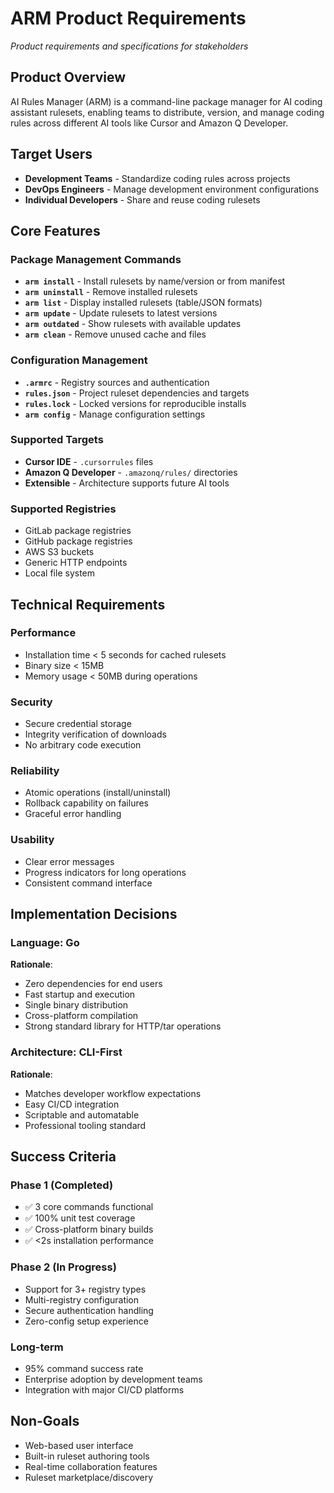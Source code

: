 # ARM Product Requirements

*Product requirements and specifications for stakeholders*

## Product Overview

AI Rules Manager (ARM) is a command-line package manager for AI coding assistant rulesets, enabling teams to distribute, version, and manage coding rules across different AI tools like Cursor and Amazon Q Developer.

## Target Users

- **Development Teams** - Standardize coding rules across projects
- **DevOps Engineers** - Manage development environment configurations
- **Individual Developers** - Share and reuse coding rulesets

## Core Features

### Package Management Commands
- **`arm install`** - Install rulesets by name/version or from manifest
- **`arm uninstall`** - Remove installed rulesets
- **`arm list`** - Display installed rulesets (table/JSON formats)
- **`arm update`** - Update rulesets to latest versions
- **`arm outdated`** - Show rulesets with available updates
- **`arm clean`** - Remove unused cache and files

### Configuration Management
- **`.armrc`** - Registry sources and authentication
- **`rules.json`** - Project ruleset dependencies and targets
- **`rules.lock`** - Locked versions for reproducible installs
- **`arm config`** - Manage configuration settings

### Supported Targets
- **Cursor IDE** - `.cursorrules` files
- **Amazon Q Developer** - `.amazonq/rules/` directories
- **Extensible** - Architecture supports future AI tools

### Supported Registries
- GitLab package registries
- GitHub package registries
- AWS S3 buckets
- Generic HTTP endpoints
- Local file system

## Technical Requirements

### Performance
- Installation time < 5 seconds for cached rulesets
- Binary size < 15MB
- Memory usage < 50MB during operations

### Security
- Secure credential storage
- Integrity verification of downloads
- No arbitrary code execution

### Reliability
- Atomic operations (install/uninstall)
- Rollback capability on failures
- Graceful error handling

### Usability
- Clear error messages
- Progress indicators for long operations
- Consistent command interface

## Implementation Decisions

### Language: Go
**Rationale**:
- Zero dependencies for end users
- Fast startup and execution
- Single binary distribution
- Cross-platform compilation
- Strong standard library for HTTP/tar operations

### Architecture: CLI-First
**Rationale**:
- Matches developer workflow expectations
- Easy CI/CD integration
- Scriptable and automatable
- Professional tooling standard

## Success Criteria

### Phase 1 (Completed)
- ✅ 3 core commands functional
- ✅ 100% unit test coverage
- ✅ Cross-platform binary builds
- ✅ <2s installation performance

### Phase 2 (In Progress)
- Support for 3+ registry types
- Multi-registry configuration
- Secure authentication handling
- Zero-config setup experience

### Long-term
- 95% command success rate
- Enterprise adoption by development teams
- Integration with major CI/CD platforms

## Non-Goals

- Web-based user interface
- Built-in ruleset authoring tools
- Real-time collaboration features
- Ruleset marketplace/discovery
